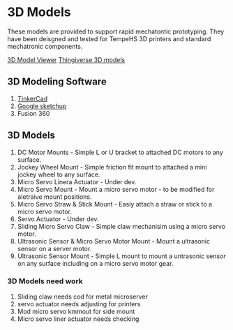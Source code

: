 # 3D Models 
These models are provided to support rapid mechatontic prototyping. They have been deisgned and tested for TempeHS 3D printers and standard mechatronic components.

[3D Model Viewer](https://3dviewer.net/)
[Thingiverse 3D models](https://www.thingiverse.com/)

## 3D Modeling Software
1. [TinkerCad](https://www.tinkercad.com/)
2. [Google sketchup](https://app.sketchup.com)
3. Fusion 360

## 3D Models
1. DC Motor Mounts - Simple L or U bracket to attached DC motors to any surface.
2. Jockey Wheel Mount - Simple friction fit mount to attached a mini jockey wheel to any surface.
3. Micro Servo Linera Actuator - Under dev.
4. Micro Servo Mount - Mount a micro servo motor - to be modified for aletraive mount positions.
5. Micro Servo Straw & Stick Mount - Easiy attach a straw or stick to a micro servo motor.
6. Servo Actuator - Under dev.
7. Sliding Micro Servo Claw - Simple claw mechanisim using a micro servo motor.
8. Ultrasonic Sensor & Micro Servo Motor Mount - Mount a ultrasonic sensor on a server motor.
9. Ultrasonic Sensor Mount - Simple L mount to mount a untrasonic sensor on any surface including on a micro servo motor gear.

### 3D Models need work
1. Sliding claw needs cod for metal microserver
2. servo actuator needs adjusting for printers
3. Mod micro servo kmmout for side mount
4. Micro servo liner actuator needs checking